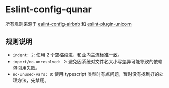 # Eslint-config-qunar

所有规则来源于 [eslint-config-airbnb](https://www.npmjs.com/package/eslint-config-airbnb) 和 [eslint-plugin-unicorn](https://www.npmjs.com/package/eslint-plugin-unicorn)

## 规则说明
- `indent: 2`: 使用 2 个空格缩进，和业内主流标准一致。
- `import/no-unresolved: 2`: 避免因系统对文件名大小写差异可能导致的依赖包引用失败。
- `no-unused-vars: 0`: 使用 typescript 类型时有点问题，暂时没有找到好的处理方法，先禁用。